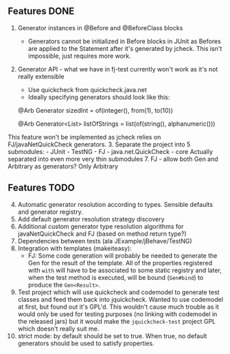 ## Features DONE
1. Generator instances in @Before and @BeforeClass blocks
    - Generators cannot be initialized in Before blocks in JUnit as Befores are
      applied to the Statement after it's generated by jcheck. This isn't
      impossible, just requires more work.
2. Generator API - what we have in fj-test currently won't work as it's not really extensible
    * Use quickcheck from quickcheck.java.net
    * Ideally specifying generators should look like this:

    @Arb
    Generator<Integer> sizedInt = of(integer(), from(1), to(10))

    @Arb
    Generator<List<String>> listOfStrings = list(of(string(), alphanumeric()))

This feature won't be implemented as jcheck relies on FJ/javaNetQuickCheck generators.
3. Separate the project into 5 submodules:
    - JUnit
    - TestNG
    - FJ
    - java.net.QuickCheck
    - core
Actually separated into even more very thin submodules
7. FJ - allow both Gen and Arbitrary as generators?
Only Arbitrary

## Features TODO
4. Automatic generator resolution according to types. Sensible defaults and generator registry.
6. Add default generator resolution strategy discovery
8. Additional custom generator type resolution algorithms for javaNetQuickCheck and FJ (based on method return type?)
3. Dependencies between tests (ala JExample/jBehave/TestNG)
9. Integration with templates (makeiteasy):
    - FJ: Some code generation will probably be needed to generate the Gen for the result of the template.
          All of the properties registered with `with` will have to be associated to some static registry and later,
          when the test method is executed, will be bound (`Gen#bind`) to produce the `Gen<Result>`.
10. Test project which will use quickcheck and codemodel to generate test classes and feed them back into jquickcheck.
    Wanted to use codemodel at first, but found out it's GPL'd. This wouldn't
    cause much trouble as it would only be used for testing purposes (no
    linking with codemodel in the released jars) but it would make the
    `jquickcheck-test` project GPL which doesn't really suit me.
11. strict mode: by default should be set to true. When true, no default
    generators should be used to satisfy properties.
